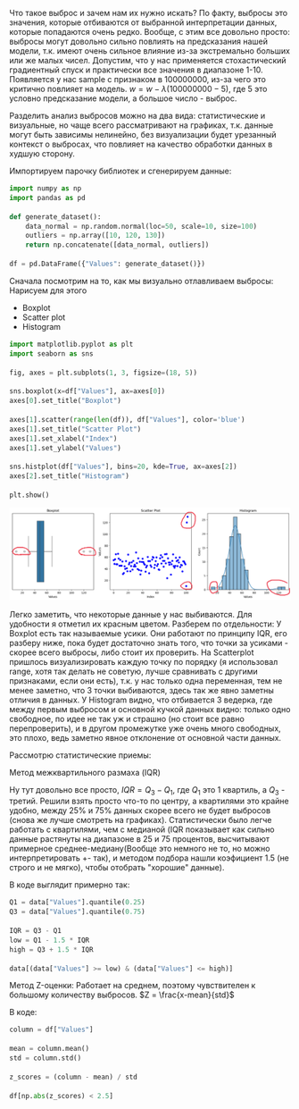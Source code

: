 Что такое выброс и зачем нам их нужно искать? 
По факту, выбросы это значения, которые отбиваются от выбранной интерпретации данных, которые попадаются очень редко.
Вообще, с этим все довольно просто: выбросы могут довольно сильно повлиять на предсказания нашей модели, т.к. имеют очень сильное влияние из-за экстремально больших или же малых чисел. Допустим, что у нас применяется стохастический градиентный спуск и практически все значения в диапазоне 1-10. Появляется у нас sample с признаком в 100000000, из-за чего это критично повлияет на модель. $w = w - \lambda (100000000 - 5)$, где 5 это условно предсказание модели, а большое число - выброс.

Разделить анализ выбросов можно на два вида: статистические и визуальные, но чаще всего рассматривают на графиках, т.к. данные могут быть зависимы нелинейно, без визуализации будет урезанный контекст о выбросах, что повлияет на качество обработки данных в худшую сторону.

Импортируем парочку библиотек и сгенерируем данные:

``` python
import numpy as np
import pandas as pd

def generate_dataset():
    data_normal = np.random.normal(loc=50, scale=10, size=100)
    outliers = np.array([10, 120, 130])
    return np.concatenate([data_normal, outliers])

df = pd.DataFrame({"Values": generate_dataset()})
```

Сначала посмотрим на то, как мы визуально отлавливаем выбросы:
Нарисуем для этого
- Boxplot
- Scatter plot
- Histogram

``` python
import matplotlib.pyplot as plt
import seaborn as sns

fig, axes = plt.subplots(1, 3, figsize=(18, 5))

sns.boxplot(x=df["Values"], ax=axes[0])
axes[0].set_title("Boxplot")

axes[1].scatter(range(len(df)), df["Values"], color='blue')
axes[1].set_title("Scatter Plot")
axes[1].set_xlabel("Index")
axes[1].set_ylabel("Values")

sns.histplot(df["Values"], bins=20, kde=True, ax=axes[2])
axes[2].set_title("Histogram")

plt.show()
```

![Image alt](https://raw.githubusercontent.com/DanisSharafiev/MLCourse/refs/heads/main/Images/Outliers.png)

Легко заметить, что некоторые данные у нас выбиваются. Для удобности я отметил их красным цветом.
Разберем по отдельности:
У Boxplot есть так называемые усики. Они работают по принципу IQR, его разберу ниже, пока будет достаточно знать того, что точки за усиками - скорее всего выбросы, либо стоит их проверить.
На Scatterplot пришлось визуализировать каждую точку по порядку (я использовал range, хотя так делать не советую, лучше сравнивать с другими признаками, если они есть), т.к. у нас только одна переменная, тем не менее заметно, что 3 точки выбиваются, здесь так же явно заметны отличия в данных.
У Histogram видно, что отбивается 3 ведерка, где между первым выбросом и основной кучкой данных видно: только одно свободное, по идее не так уж и страшно (но стоит все равно перепроверить), и в другом промежутке уже очень много свободных, это плохо, ведь заметно явное отклонение от основной части данных.

Рассмотрю статистические приемы:

Метод межквартильного размаха (IQR)

Ну тут довольно все просто,
$IQR = Q_{3} - Q_{1}$, где $Q_{1}$ это 1 квартиль, а $Q_{3}$ - третий.
Решили взять просто что-то по центру, а квартилями это крайне удобно, между 25% и 75% данных скорее всего не будет выбросов (снова же лучше смотреть на графиках). Статистически было легче работать с квартилями, чем с медианой (IQR показывает как сильно данные растянуты на диапазоне в 25 и 75 процентов, высчитывают примерное среднее-медиану(Вообще это немного не то, но можно интерпретировать +- так), и методом подбора нашли коэфициент 1.5 (не строго и не мягко), чтобы отобрать "хорошие" данные).

В коде выглядит примерно так:

``` python
Q1 = data["Values"].quantile(0.25)
Q3 = data["Values"].quantile(0.75)

IQR = Q3 - Q1
low = Q1 - 1.5 * IQR
high = Q3 + 1.5 * IQR

data[(data["Values"] >= low) & (data["Values"] <= high)]
```

Метод Z-оценки:
Работает на среднем, поэтому чувствителен к большому количеству выбросов. 
$Z = \frac{x-mean}{std}$

В коде:

``` python
column = df["Values"]

mean = column.mean()
std = column.std()

z_scores = (column - mean) / std

df[np.abs(z_scores) < 2.5]
```

